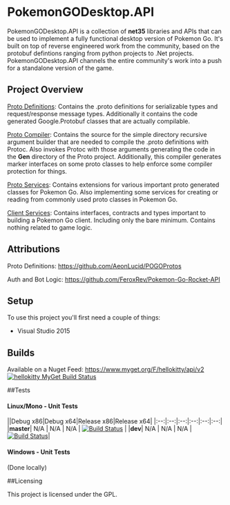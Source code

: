 # PokemonGODesktop.API

PokemonGODesktop.API is a collection of **net35** libraries and APIs that can be used to implement a fully functional desktop version of Pokemon Go. It's built on top of reverse engineered work from the community, based on the protobuf defintions ranging from python projects to .Net projects. PokemonGODesktop.API channels the entire community's work into a push for a standalone version of the game.

## Project Overview

[Proto Definitions](https://github.com/HelloKitty/PokemonGoDesktop.API/tree/master/src/PokemonGoDesktop.API.Proto): Contains the .proto definitions for serializable types and request/response message types. Additionally it contains the code generated Google.Protobuf classes that are actually compilable.

[Proto Compiler](https://github.com/HelloKitty/PokemonGoDesktop.API/tree/master/src/PokemonGoDesktop.API.Proto.Compiler): Contains the source for the simple directory recursive argument builder that are needed to compile the .proto definitions with Protoc. Also invokes Protoc with those arguments generating the code in the **Gen** directory of the Proto project. Additionally, this compiler generates marker interfaces on some proto classes to help enforce some compiler protection for things.

[Proto Services](https://github.com/HelloKitty/PokemonGoDesktop.API/tree/master/src/PokemonGoDesktop.API.Proto.Services): Contains extensions for various important proto generated classes for Pokemon Go. Also implementing some services for creating or reading from commonly used proto classes in Pokemon Go.

[Client Services](https://github.com/HelloKitty/PokemonGoDesktop.API/tree/master/src/PokemonGoDesktop.API.Client.Services): Contains interfaces, contracts and types important to building a Pokemon Go client. Including only the bare minimum. Contains nothing related to game logic.

## Attributions

Proto Definitions: https://github.com/AeonLucid/POGOProtos

Auth and Bot Logic: https://github.com/FeroxRev/Pokemon-Go-Rocket-API

## Setup

To use this project you'll first need a couple of things:
  - Visual Studio 2015

## Builds

Available on a Nuget Feed: https://www.myget.org/F/hellokitty/api/v2 [![hellokitty MyGet Build Status](https://www.myget.org/BuildSource/Badge/hellokitty?identifier=a8048ae0-adcd-4997-8862-c3f5fc6adf34)](https://www.myget.org/feed/Packages/hellokitty)

##Tests

#### Linux/Mono - Unit Tests
||Debug x86|Debug x64|Release x86|Release x64|
|:--:|:--:|:--:|:--:|:--:|:--:|
|**master**| N/A | N/A | N/A | [![Build Status](https://travis-ci.org/HelloKitty/PokemonGoDesktop.API.svg?branch=master)](https://travis-ci.org/HelloKitty/PokemonGoDesktop.API) |
|**dev**| N/A | N/A | N/A | [![Build Status](https://travis-ci.org/HelloKitty/PokemonGoDesktop.API.svg?branch=dev)](https://travis-ci.org/HelloKitty/PokemonGoDesktop.API)|

#### Windows - Unit Tests

(Done locally)

##Licensing

This project is licensed under the GPL.
